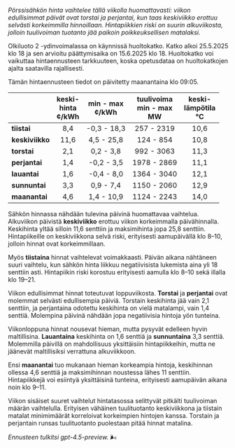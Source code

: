 *Pörssisähkön hinta vaihtelee tällä viikolla huomattavasti: viikon edullisimmat päivät ovat torstai ja perjantai, kun taas keskiviikko erottuu selvästi korkeimmilla hinnoillaan. Hintapiikkien riski on suurin alkuviikosta, jolloin tuulivoiman tuotanto jää paikoin poikkeuksellisen matalaksi.*

Olkiluoto 2 -ydinvoimalassa on käynnissä huoltokatko. Katko alkoi 25.5.2025 klo 18 ja sen arvioitu päättymisaika on 15.6.2025 klo 18. Huoltokatko voi vaikuttaa hintaennusteen tarkkuuteen, koska opetusdataa on huoltokatkojen ajalta saatavilla rajallisesti.

Tämän hintaennusteen tiedot on päivitetty maanantaina klo 09:05.

|              | keski-<br>hinta<br>¢/kWh | min - max<br>¢/kWh | tuulivoima<br>min - max<br>MW | keski-<br>lämpötila<br>°C |
|:-------------|:----------------:|:----------------:|:-------------:|:-------------:|
| **tiistai**      |       8,4        |   -0,3 - 18,3    |      257 - 2319      |     10,6        |
| **keskiviikko**  |      11,6        |    4,5 - 25,8    |      124 - 854       |     10,8        |
| **torstai**      |       2,1        |    0,2 - 3,8     |      992 - 3063      |     11,3        |
| **perjantai**    |       1,4        |   -0,2 - 3,5     |     1978 - 2869      |     11,1        |
| **lauantai**     |       1,6        |   -0,4 - 8,0     |     1364 - 3040      |     12,1        |
| **sunnuntai**    |       3,3        |    0,9 - 7,4     |     1150 - 2060      |     12,9        |
| **maanantai**    |       4,6        |    1,4 - 10,9    |     1124 - 2243      |     14,0        |

Sähkön hinnassa nähdään tulevina päivinä huomattavaa vaihtelua. Alkuviikon päivistä **keskiviikko** erottuu viikon korkeimmalla päivähinnalla. Keskihinta yltää silloin 11,6 senttiin ja maksimihinta jopa 25,8 senttiin. Hintapiikeille on keskiviikkona selvä riski, erityisesti aamupäivällä klo 8–10, jolloin hinnat ovat korkeimmillaan.

Myös **tiistaina** hinnat vaihtelevat voimakkaasti. Päivän aikana nähtäneen suuri vaihtelu, kun sähkön hinta liikkuu negatiivisista lukemista aina yli 18 senttiin asti. Hintapiikin riski korostuu erityisesti aamulla klo 8–10 sekä illalla klo 19–21.

Viikon edullisimmat hinnat toteutuvat loppuviikosta. **Torstai** ja **perjantai** ovat molemmat selvästi edullisempia päiviä. Torstain keskihinta jää vain 2,1 senttiin, ja perjantaina odotettu keskihinta on vielä matalampi, vain 1,4 senttiä. Molempina päivinä nähdään jopa negatiivisia hintoja yön tunteina.

Viikonloppuna hinnat nousevat hieman, mutta pysyvät edelleen hyvin maltillisina. **Lauantaina** keskihinta on 1,6 senttiä ja **sunnuntaina** 3,3 senttiä. Molemmilla päivillä on mahdollisuus yksittäisiin hintapiikkeihin, mutta ne jäänevät maltillisiksi verrattuna alkuviikkoon.

Ensi **maanantai** tuo mukanaan hieman korkeampia hintoja, keskihinnan ollessa 4,6 senttiä ja maksimihinnan noustessa lähes 11 senttiin. Hintapiikkejä voi esiintyä yksittäisinä tunteina, erityisesti aamupäivän aikana noin klo 9–11.

Viikon sisäiset suuret vaihtelut hintatasossa selittyvät pitkälti tuulivoiman määrän vaihtelulla. Erityisen vähäinen tuulituotanto keskiviikkona ja tiistain matalat minimimäärät korreloivat korkeimpien hintojen kanssa. Torstain ja perjantain runsas tuulituotanto puolestaan pitää hinnat matalina.

*Ennusteen tulkitsi gpt-4.5-preview.* 🌬️
